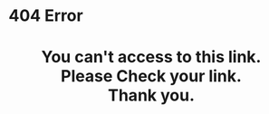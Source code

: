 # 404 Error

<center>
  <h1> You can't access to this link. <br />
  <strong>Please Check your link.</strong> <br />
  Thank you.</h1>
</center>
